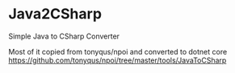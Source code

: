 # Java2CSharp
Simple Java to CSharp Converter

Most of it copied from tonyqus/npoi and converted to dotnet core
https://github.com/tonyqus/npoi/tree/master/tools/JavaToCSharp